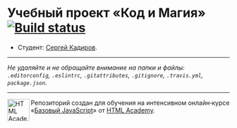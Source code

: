 # Учебный проект «Код и Магия» [![Build status][travis-image]][travis-url]

* Студент: [Сергей Кадиров](https://up.htmlacademy.ru/javascript/11/user/439263).

---

_Не удаляйте и не обращайте внимание на папки и файлы:_<br>
_`.editorconfig`, `.eslintrc`, `.gitattributes`, `.gitignore`, `.travis.yml`, `package.json`._

---

<a href="https://htmlacademy.ru/intensive/javascript"><img align="left" width="50" height="50" title="HTML Academy" src="https://up.htmlacademy.ru/static/img/intensive/javascript/logo-for-github.svg"></a>

Репозиторий создан для обучения на интенсивном онлайн‑курсе «[Базовый JavaScript](https://htmlacademy.ru/intensive/javascript)» от [HTML Academy](https://htmlacademy.ru).

[travis-image]: https://travis-ci.org/htmlacademy-javascript/439263-code-and-magick.svg?branch=master
[travis-url]: https://travis-ci.org/htmlacademy-javascript/439263-code-and-magick
